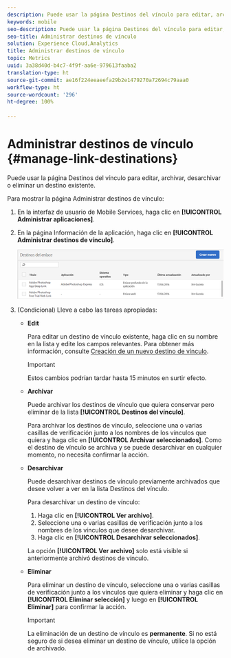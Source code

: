 ```yaml
---
description: Puede usar la página Destinos del vínculo para editar, archivar, desarchivar o eliminar un destino existente.
keywords: mobile
seo-description: Puede usar la página Destinos del vínculo para editar, archivar, desarchivar o eliminar un destino existente.
seo-title: Administrar destinos de vínculo
solution: Experience Cloud,Analytics
title: Administrar destinos de vínculo
topic: Metrics
uuid: 3a38d40d-b4c7-4f9f-aa6e-979613faaba2
translation-type: ht
source-git-commit: ae16f224eeaeefa29b2e1479270a72694c79aaa0
workflow-type: ht
source-wordcount: '296'
ht-degree: 100%

---
```



# Administrar destinos de vínculo {#manage-link-destinations}

Puede usar la página Destinos del vínculo para editar, archivar, desarchivar o eliminar un destino existente.

Para mostrar la página Administrar destinos de vínculo:

1. En la interfaz de usuario de Mobile Services, haga clic en **[!UICONTROL Administrar aplicaciones]**.
1. En la página Información de la aplicación, haga clic en **[!UICONTROL Administrar destinos de vínculo]**.

   ![Destinos del enlace](assets/link_destinations_list.png)

1. (Condicional) Lleve a cabo las tareas apropiadas:

   * **Edit**

      Para editar un destino de vínculo existente, haga clic en su nombre en la lista y edite los campos relevantes. Para obtener más información, consulte [Creación de un nuevo destino de vínculo](/help/using/acquisition-main/c-manage-link-destinations/t-create-new-app-deep-link-destination.md).

      >[!IMPORTANT]
      >
      >Estos cambios podrían tardar hasta 15 minutos en surtir efecto.

   * **Archivar**

      Puede archivar los destinos de vínculo que quiera conservar pero eliminar de la lista **[!UICONTROL Destinos del vínculo]**.

      Para archivar los destinos de vínculo, seleccione una o varias casillas de verificación junto a los nombres de los vínculos que quiera y haga clic en **[!UICONTROL Archivar seleccionados]**. Como el destino de vínculo se archiva y se puede desarchivar en cualquier momento, no necesita confirmar la acción.

   * **Desarchivar**

      Puede desarchivar destinos de vínculo previamente archivados que desee volver a ver en la lista Destinos del vínculo.

      Para desarchivar un destino de vínculo:

      1. Haga clic en **[!UICONTROL Ver archivo]**.
      1. Seleccione una o varias casillas de verificación junto a los nombres de los vínculos que desee desarchivar.
      1. Haga clic en **[!UICONTROL Desarchivar seleccionados]**.

      La opción **[!UICONTROL Ver archivo]** solo está visible si anteriormente archivó destinos de vínculo.

   * **Eliminar**

      Para eliminar un destino de vínculo, seleccione una o varias casillas de verificación junto a los vínculos que quiera eliminar y haga clic en **[!UICONTROL Eliminar selección]** y luego en **[!UICONTROL Eliminar]** para confirmar la acción.

      >[!IMPORTANT]
      >
      >La eliminación de un destino de vínculo es **permanente**. Si no está seguro de si desea eliminar un destino de vínculo, utilice la opción de archivado.



